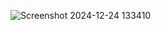 ![Screenshot 2024-12-24 133410](https://github.com/user-attachments/assets/738b80e8-8919-42ea-bd3d-98b85f180c75)
